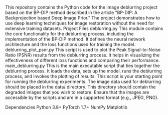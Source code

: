 This repository contains the Python code for the image deblurring project based on the BP-DIP method described in the article "BP-DIP: A Backprojection based Deep Image Prior."
The project demonstrates how to use deep learning techniques for image restoration without the need for extensive training datasets.
Project Files deblurring.py This module contains the core functionality for the deblurring process, including the implementation of the BP-DIP method.
It defines the neural network architecture and the loss functions used for training the model.
deblurring_plot_psnr.py This script is used to plot the Peak Signal-to-Noise Ratio (PSNR) results from the deblurring process. It helps in visualizing the effectiveness of different loss functions and comparing their performance.
main_deblurring.py This is the main executable script that ties together the deblurring process. It loads the data, sets up the model, runs the deblurring process, and invokes the plotting of results. This script is your starting point for running the deblurring experiments.
The image data used for deblurring should be placed in the data/ directory. This directory should contain the degraded images that you wish to restore. Ensure that the images are accessible by the scripts and are in a supported format (e.g., JPEG, PNG).

Dependencies Python 3.8+ PyTorch 1.7+ NumPy Matplotlib
